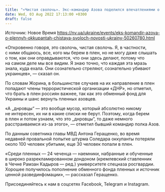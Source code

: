 ```yaml
---
title: "«Чистая сволочь». Экс-командир Азова поделился впечатлениями о пленных оккупантах"
date: Wed, 03 Aug 2022 17:13:00 +0300
draft: false
---
```

Источник: Новое Время https://nv.ua/ukraine/events/eks-komandir-azova-o-plennyh-okkupantah-chistaya-svoloch-novosti-ukrainy-50260780.html


«Откровенно говоря, это сволочь, чистая сволочь. Я, в частности, с ними общаюсь, все, кого мы берем в плен, но не могу даже слышать о том, как они оправдываются, что они здесь делают, потому что на самом деле мы все видим. Я знаю точно, что каждая эта мразь знала, куда ехала. Они сознательно стреляют, сознательно убивают украинцев», — сказал он.

По словам Жорина, в большинстве случаев на их направление в плен попадают члены террористической организации «ДНР», но отметил, что брать в плен россиян важнее, так как это обменный фонд для Украины и шанс вернуть пленных азовцев.

«А „днровцы“ — это вообще мусор, который абсолютно никому не интересен, их ни в какие списки не берут. Поэтому, когда берем в плен и потом узнаем, что это „днровцы“, то даже немного расстраиваемся из-за этого», — отметил бывший командир полка Азов.

По данным советника главы МВД Антона Геращенко, во время недавней провальной попытке штурма Соледара оккупанты потеряли около 100 человек убитыми, еще 30 человек попали в плен.

«Среди пленных — 24 чеченца — наемники, набранные и обученные в широко разрекламированном дондоном (кремлевский ставленник в Чечне Рамзан Кадыров — ред.) университете спецназа росгвардии. Хорошее получилось пополнение обменного фонда пленных и источник ценной развединфомации», — рассказал Геращенко.

Присоединяйтесь к нам в соцсетях Facebook, Telegram и Instagram.
